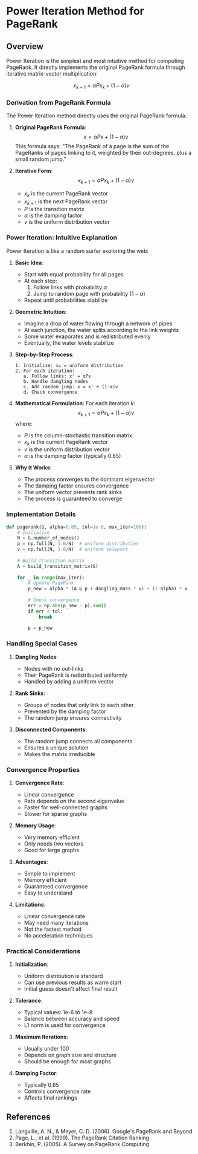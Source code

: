 # Power Iteration Method for PageRank

## Overview

Power Iteration is the simplest and most intuitive method for computing PageRank. It directly implements the original PageRank formula through iterative matrix-vector multiplication:

$$x_{k+1} = \alpha P x_k + (1-\alpha)v$$

### Derivation from PageRank Formula

The Power Iteration method directly uses the original PageRank formula:

1. **Original PageRank Formula**:
   $$x = \alpha P x + (1-\alpha)v$$
   This formula says: "The PageRank of a page is the sum of the PageRanks of pages linking to it, weighted by their out-degrees, plus a small random jump."

2. **Iterative Form**:
   $$x_{k+1} = \alpha P x_k + (1-\alpha)v$$
   - $x_k$ is the current PageRank vector
   - $x_{k+1}$ is the next PageRank vector
   - $P$ is the transition matrix
   - $\alpha$ is the damping factor
   - $v$ is the uniform distribution vector

### Power Iteration: Intuitive Explanation

Power Iteration is like a random surfer exploring the web:

1. **Basic Idea**:
   - Start with equal probability for all pages
   - At each step:
     1. Follow links with probability $\alpha$
     2. Jump to random page with probability $(1-\alpha)$
   - Repeat until probabilities stabilize

2. **Geometric Intuition**:
   - Imagine a drop of water flowing through a network of pipes
   - At each junction, the water splits according to the link weights
   - Some water evaporates and is redistributed evenly
   - Eventually, the water levels stabilize

3. **Step-by-Step Process**:
   ```
   1. Initialize: x₀ = uniform distribution
   2. For each iteration:
      a. Follow links: x' = αPx
      b. Handle dangling nodes
      c. Add random jump: x = x' + (1-α)v
      d. Check convergence
   ```

4. **Mathematical Formulation**:
   For each iteration $k$:
   $$x_{k+1} = \alpha P x_k + (1-\alpha)v$$
   where:
   - $P$ is the column-stochastic transition matrix
   - $x_k$ is the current PageRank vector
   - $v$ is the uniform distribution vector
   - $\alpha$ is the damping factor (typically 0.85)

5. **Why It Works**:
   - The process converges to the dominant eigenvector
   - The damping factor ensures convergence
   - The uniform vector prevents rank sinks
   - The process is guaranteed to converge

### Implementation Details

```python
def pagerank(G, alpha=0.85, tol=1e-6, max_iter=100):
    # Initialize
    N = G.number_of_nodes()
    p = np.full(N, 1.0/N)  # uniform distribution
    v = np.full(N, 1.0/N)  # uniform teleport
    
    # Build transition matrix
    A = build_transition_matrix(G)
    
    for _ in range(max_iter):
        # Update PageRank
        p_new = alpha * (A @ p + dangling_mass * v) + (1-alpha) * v
        
        # Check convergence
        err = np.abs(p_new - p).sum()
        if err < tol:
            break
            
        p = p_new
```

### Handling Special Cases

1. **Dangling Nodes**:
   - Nodes with no out-links
   - Their PageRank is redistributed uniformly
   - Handled by adding a uniform vector

2. **Rank Sinks**:
   - Groups of nodes that only link to each other
   - Prevented by the damping factor
   - The random jump ensures connectivity

3. **Disconnected Components**:
   - The random jump connects all components
   - Ensures a unique solution
   - Makes the matrix irreducible

### Convergence Properties

1. **Convergence Rate**:
   - Linear convergence
   - Rate depends on the second eigenvalue
   - Faster for well-connected graphs
   - Slower for sparse graphs

2. **Memory Usage**:
   - Very memory efficient
   - Only needs two vectors
   - Good for large graphs

3. **Advantages**:
   - Simple to implement
   - Memory efficient
   - Guaranteed convergence
   - Easy to understand

4. **Limitations**:
   - Linear convergence rate
   - May need many iterations
   - Not the fastest method
   - No acceleration techniques

### Practical Considerations

1. **Initialization**:
   - Uniform distribution is standard
   - Can use previous results as warm start
   - Initial guess doesn't affect final result

2. **Tolerance**:
   - Typical values: 1e-6 to 1e-8
   - Balance between accuracy and speed
   - L1 norm is used for convergence

3. **Maximum Iterations**:
   - Usually under 100
   - Depends on graph size and structure
   - Should be enough for most graphs

4. **Damping Factor**:
   - Typically 0.85
   - Controls convergence rate
   - Affects final rankings

## References

1. Langville, A. N., & Meyer, C. D. (2006). Google's PageRank and Beyond
2. Page, L., et al. (1999). The PageRank Citation Ranking
3. Berkhin, P. (2005). A Survey on PageRank Computing 